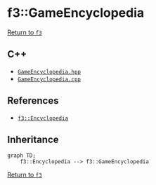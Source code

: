 # f3::GameEncyclopedia

[Return to `f3`](/docs/f3.md)

## C++

- [`GameEncyclopedia.hpp`](/src/f3/GameEncyclopedia.hpp)
- [`GameEncyclopedia.cpp`](/src/f3/GameEncyclopedia.cpp)

## References

- [`f3::Encyclopedia`](/docs/f3/Encyclopedia.md)

## Inheritance

```mermaid
graph TD;
    f3::Encyclopedia --> f3::GameEncyclopedia
```

[Return to `f3`](/docs/f3.md)